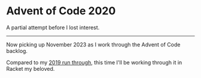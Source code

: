 # Advent of Code 2020

A partial attempt before I lost interest.

---

Now picking up November 2023 as I work through the Advent of Code backlog.

Compared to my [2019 run through], this time I'll be working through it in Racket my beloved.

[2019 run through]: ../2019/README.md

